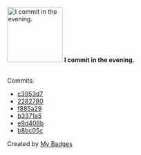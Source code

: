 <img src="https://my-badges.github.io/my-badges/evening-commits.png" alt="I commit in the evening." title="I commit in the evening." width="128">
<strong>I commit in the evening.</strong>
<br><br>

Commits:

- <a href="https://github.com/WCY-dt/CyberExp2021/commit/c3953d7bc1eb8848d9a2c7a57108fd3a5d9f9f06">c3953d7</a>
- <a href="https://github.com/WCY-dt/CyberExp2021/commit/2282780a37c5803bddf6baa5ea426e23d7716a65">2282780</a>
- <a href="https://github.com/WCY-dt/WCY-dt/commit/f885a29a9a1d2a5d5c999695096ebcb1deec40d5">f885a29</a>
- <a href="https://github.com/WCY-dt/WCY-dt/commit/b3371a5d845895b93bfde901e513955096723747">b3371a5</a>
- <a href="https://github.com/WCY-dt/WCY-dt/commit/e9d408b924dda7188c114f44ac9bb80a5ccf22d4">e9d408b</a>
- <a href="https://github.com/WCY-dt/WCY-dt/commit/b8bc05c1352c608d74eefb2682c5569121cbd224">b8bc05c</a>


Created by <a href="https://github.com/my-badges/my-badges">My Badges</a>